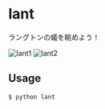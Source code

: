 # lant
ラングトンの蟻を眺めよう！

![lant1](https://user-images.githubusercontent.com/39112867/170856704-76001ec3-21b7-46f3-8500-1f3c41711796.PNG)
![lant2](https://user-images.githubusercontent.com/39112867/170856706-9ca3991f-4cd6-4d7e-a481-39b862745897.PNG)



## Usage
```
$ python lant
```